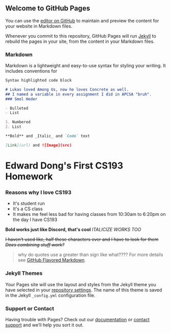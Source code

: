 ## Welcome to GitHub Pages

You can use the [editor on GitHub](https://github.com/kalutes/CS193_Fall18_Lab1/edit/master/index.md) to maintain and preview the content for your website in Markdown files.

Whenever you commit to this repository, GitHub Pages will run [Jekyll](https://jekyllrb.com/) to rebuild the pages in your site, from the content in your Markdown files.

### Markdown

Markdown is a lightweight and easy-to-use syntax for styling your writing. It includes conventions for

```markdown
Syntax highlighted code block

# Lukas loved Among Us, now he loves Concrete as well.
## I named a variable in every assignment I did in APCSA "bruh".
### Smol Heder

- Bulleted
- List

1. Numbered
2. List

**Bold** and _Italic_ and `Code` text

[Link](url) and ![Image](src)
```
# Edward Dong's First CS193 Homework

### **Reasons why I love CS193**
- It's student run
- It's a CS class
- It makes me feel less bad for having classes from 10:30am to 6:20pm on the day I have CS193

**Bold works just like Discord, that's cool**
*ITALICIZE WORKS TOO*

~~I haven't used like, half these characters ever and I have to look for them~~
_~~Does combining stuff work?~~_

>why do quotes use a greater than sign like what????
For more details see [GitHub Flavored Markdown](https://guides.github.com/features/mastering-markdown/).

### Jekyll Themes

Your Pages site will use the layout and styles from the Jekyll theme you have selected in your [repository settings](https://github.com/kalutes/CS193_Fall18_Lab1/settings). The name of this theme is saved in the Jekyll `_config.yml` configuration file.

### Support or Contact

Having trouble with Pages? Check out our [documentation](https://help.github.com/categories/github-pages-basics/) or [contact support](https://github.com/contact) and we’ll help you sort it out.
